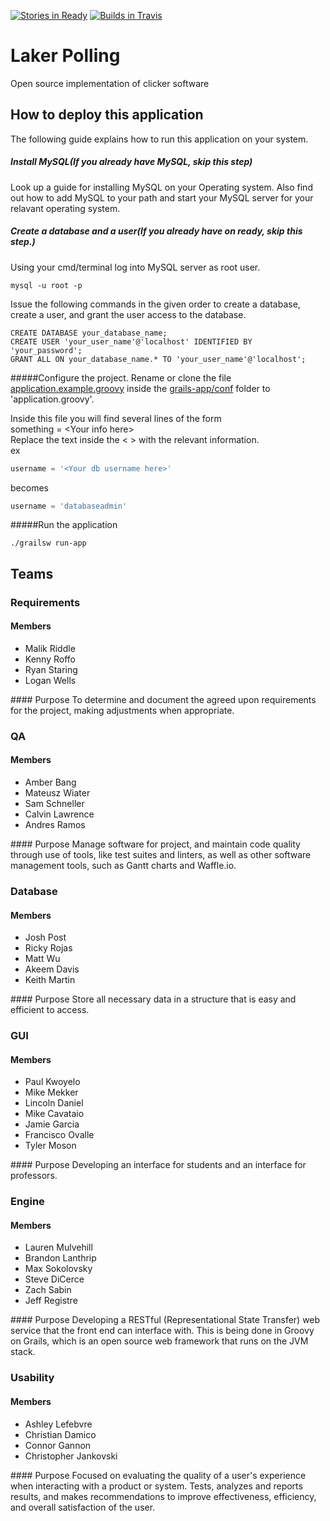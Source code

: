 [![Stories in Ready](https://badge.waffle.io/CSC480/laker-polling.png?label=ready&title=Ready)](https://waffle.io/CSC480/laker-polling) [![Builds in Travis](https://travis-ci.org/CSC480/laker-polling.svg?branch=master)](https://travis-ci.org/CSC480/laker-polling)
# Laker Polling
Open source implementation of clicker software

## How to deploy this application
The following guide explains how to run this application on your system.
##### Install MySQL(If you already have MySQL, skip this step)  
Look up a guide for installing MySQL on your Operating system. Also find out how to
add MySQL to your path and start your MySQL server for your relavant operating system.
##### Create a database and a user(If you already have on ready, skip this step.)  
Using your cmd/terminal log into MySQL server as root user.
```
mysql -u root -p
```
Issue the following commands in the given order to create a database, 
create a user, and grant the user access to the database.
```MySQL
CREATE DATABASE your_database_name;
CREATE USER 'your_user_name'@'localhost' IDENTIFIED BY 'your_password';
GRANT ALL ON your_database_name.* TO 'your_user_name'@'localhost';
```

#####Configure the project.
Rename or clone the file [application.example.groovy](./grails-app/conf/application.example.groovy) inside the
[grails-app/conf](./grails-app/conf) folder to 'application.groovy'.

Inside this file you will find several lines of the form  
something = \<Your info here>  
Replace the text inside the \< > with the relevant information.  
ex  
```groovy
username = '<Your db username here>'
```
becomes
```groovy
username = 'databaseadmin'
```

#####Run the application
```
./grailsw run-app
```

## Teams
### Requirements
#### Members
<ul>
 <li>Malik Riddle</li>
 <li>Kenny Roffo</li>
 <li>Ryan Staring</li>
 <li>Logan Wells</li>
</ul>
#### Purpose
To determine and document the agreed upon requirements for the project, making adjustments when appropriate.

### QA
#### Members
<ul>
 <li>Amber Bang</li>
 <li>Mateusz Wiater</li>
 <li>Sam Schneller</li>
 <li>Calvin Lawrence</li>
 <li>Andres Ramos</li>
</ul>
#### Purpose
Manage software for project, and maintain code quality through use of tools, like test suites and linters, as well as other software management tools, such as Gantt charts and Waffle.io.

### Database
#### Members
<ul>
 <li>Josh Post</li>
 <li>Ricky Rojas</li>
 <li>Matt Wu</li>
 <li>Akeem Davis</li>
 <li>Keith Martin</li>
</ul>
#### Purpose
Store all necessary data in a structure that is easy and efficient to access.

### GUI
#### Members
<ul>
 <li>Paul Kwoyelo</li>
 <li>Mike Mekker</li>
 <li>Lincoln Daniel</li>
 <li>Mike Cavataio</li>
 <li>Jamie Garcia</li>
 <li>Francisco Ovalle</li>
 <li>Tyler Moson</li>
</ul>
#### Purpose
Developing an interface for students and an interface for professors.

### Engine
#### Members
<ul>
 <li>Lauren Mulvehill</li>
 <li>Brandon Lanthrip</li>
 <li>Max Sokolovsky</li>
 <li>Steve DiCerce</li>
 <li>Zach Sabin</li>
 <li>Jeff Registre</li>
</ul>
#### Purpose
Developing a RESTful (Representational State Transfer) web service that the front end can interface with. This is being done in Groovy on Grails, which is an open source web framework that runs on the JVM stack.

### Usability
#### Members
<ul>
 <li>Ashley Lefebvre</li>
 <li>Christian Damico</li>
 <li>Connor Gannon</li>
 <li>Christopher Jankovski</li>
</ul>
#### Purpose
Focused on evaluating the quality of a user's experience when interacting with a product or system. Tests, analyzes and reports results, and makes recommendations to improve effectiveness, efficiency, and overall satisfaction of the user.
